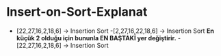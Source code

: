 # Insert-on-Sort-Explanat

 - [22,27,16,2,18,6] -> Insertion Sort
 -[2,27,16,22,18,6] -> Insertion Sort  **En küçük 2 olduğu için bununla EN BAŞTAKİ yer değiştirir.**
 -[22,27,16,2,18,6] -> Insertion Sort


